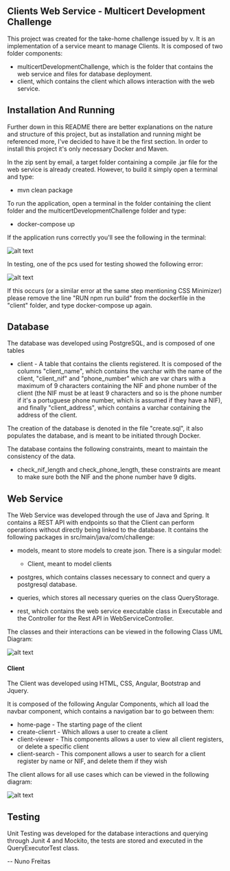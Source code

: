

## Clients Web Service -  Multicert Development Challenge 

This project was created for the take-home challenge issued by v. It is an implementation of a service meant to manage Clients.
It is composed of two folder components: 

- multicertDevelopmentChallenge, which is the folder that contains the web service and files for database deployment.
- client, which contains the client which allows interaction with the web service.

## Installation And Running
Further down in this README there are better explanations on the nature and structure of this project, but as installation and running might be referenced more, I've decided to have it be the first section.
In order to install this project it's only necessary Docker and Maven.

In the zip sent by email, a target folder containing a compile .jar file for the web service is already created. However, to build it simply open a terminal and type:
 - mvn clean package

To run the application, open a terminal in the folder containing the client folder and the multicertDevelopmentChallenge folder and type:
- docker-compose up



If the application runs correctly you'll see the following in the terminal:

![alt text](https://i.imgur.com/YfL1RO8.png "correct")

In testing, one of the pcs used for testing showed the following error:

![alt text](https://i.imgur.com/jPBwRo0.png "Logo Title Text 1")


If this occurs (or a similar error at the same step mentioning CSS Minimizer) please remove the line "RUN npm run build" from the dockerfile in the "client" folder, and type docker-compose up again. 

## Database

The database was developed using PostgreSQL, and is composed of one tables


- client - A table that contains the clients registered. It is composed of the columns "client_name", which contains the varchar with the name of the client, "client_nif" and "phone_number" which are var chars with a maximum of 9 characters containing the NIF and phone number of the client (the NIF must be at least 9 characters and so is the phone number if it's a portuguese phone number, which is assumed if they have a NIF), and finally "client_address", which contains a varchar containing the address of the client.  

The creation of the database is denoted in the file "create.sql", it also populates the database, and is meant to be initiated through Docker.

The database contains the following constraints, meant to maintain the consistency of the data.

- check_nif_length and check_phone_length, these constraints are meant to make sure both the NIF and the phone number have 9 digits. 


## Web Service

The Web Service was developed through the use of Java and Spring. It contains a REST API with endpoints so that the Client can perform operations without directly being linked to the database.
It contains the following packages in src/main/java/com/challenge:

- models, meant to store models to create json. There is a singular model:
    -    Client, meant to model clients

- postgres, which contains classes necessary to connect and query a postgresql database.
- queries, which stores all necessary queries on the class QueryStorage.
- rest, which contains the web service executable class in Executable and the Controller for the Rest API in WebServiceController.

The classes and their interactions can be viewed in the following Class UML Diagram:

![alt text](https://i.imgur.com/OMTf6XZ.png "Class Diagram")



#### Client

The Client was developed using HTML, CSS, Angular, Bootstrap and Jquery.

It is composed of the following Angular Components, which all load the  navbar component, which contains a navigation bar to go between them:
- home-page - The starting page of the client
- create-clienrt - Which allows a user to create a client
- client-viewer - This components allows a user to view all client registers, or delete a specific client
- client-search - This component allows a user to search for a client register by name or NIF, and delete them if they wish

The client allows for all use cases which can be viewed in the following diagram:

![alt text](https://i.imgur.com/KIaQOjv.png "Use Cases")



## Testing

Unit Testing was developed for the database interactions and querying through Junit 4 and Mockito, the tests are stored and executed in the QueryExecutorTest class.





-- Nuno Freitas

   [dill]: <https://github.com/joemccann/dillinger>
   [git-repo-url]: <https://github.com/joemccann/dillinger.git>
   [john gruber]: <http://daringfireball.net>
   [df1]: <http://daringfireball.net/projects/markdown/>
   [markdown-it]: <https://github.com/markdown-it/markdown-it>
   [Ace Editor]: <http://ace.ajax.org>
   [node.js]: <http://nodejs.org>
   [Twitter Bootstrap]: <http://twitter.github.com/bootstrap/>
   [jQuery]: <http://jquery.com>
   [@tjholowaychuk]: <http://twitter.com/tjholowaychuk>
   [express]: <http://expressjs.com>
   [AngularJS]: <http://angularjs.org>
   [Gulp]: <http://gulpjs.com>

   [PlDb]: <https://github.com/joemccann/dillinger/tree/master/plugins/dropbox/README.md>
   [PlGh]: <https://github.com/joemccann/dillinger/tree/master/plugins/github/README.md>
   [PlGd]: <https://github.com/joemccann/dillinger/tree/master/plugins/googledrive/README.md>
   [PlOd]: <https://github.com/joemccann/dillinger/tree/master/plugins/onedrive/README.md>
   [PlMe]: <https://github.com/joemccann/dillinger/tree/master/plugins/medium/README.md>
   [PlGa]: <https://github.com/RahulHP/dillinger/blob/master/plugins/googleanalytics/README.md>


